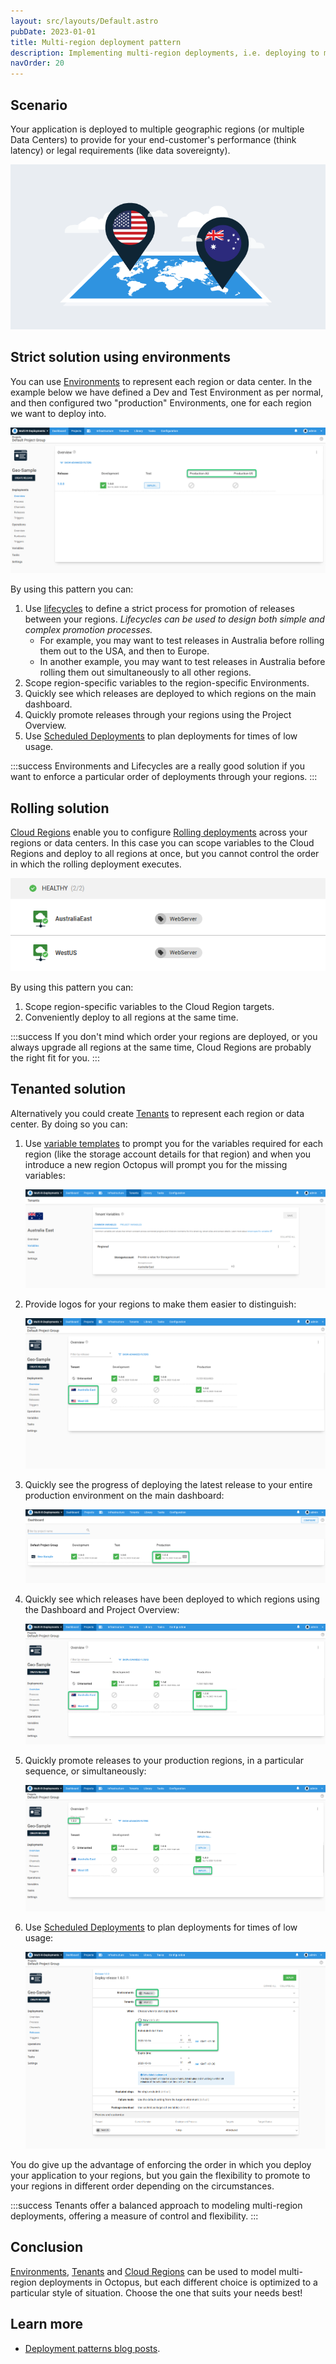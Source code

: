 ```yaml
---
layout: src/layouts/Default.astro
pubDate: 2023-01-01
title: Multi-region deployment pattern
description: Implementing multi-region deployments, i.e. deploying to multiple geographic regions, with Octopus.
navOrder: 20
---
```


## Scenario

Your application is deployed to multiple geographic regions (or multiple Data Centers) to provide for your end-customer's performance (think latency) or legal requirements (like data sovereignty).

![](/docs/deployments/patterns/images/5865791.png "width=500")

## Strict solution using environments

You can use [Environments](/docs/infrastructure/environments/) to represent each region or data center. In the example below we have defined a Dev and Test Environment as per normal, and then configured two "production" Environments, one for each region we want to deploy into.

![](/docs/deployments/patterns/images/multi-tenant-region.png "width=500")

By using this pattern you can:

1. Use [lifecycles](/docs/releases/lifecycles/) to define a strict process for promotion of releases between your regions. *Lifecycles can be used to design both simple and complex promotion processes.*
    * For example, you may want to test releases in Australia before rolling them out to the USA, and then to Europe.
    * In another example, you may want to test releases in Australia before rolling them out simultaneously to all other regions.
2. Scope region-specific variables to the region-specific Environments.
3. Quickly see which releases are deployed to which regions on the main dashboard.
4. Quickly promote releases through your regions using the Project Overview.
5. Use [Scheduled Deployments](/docs/releases/#scheduling-a-deployment) to plan deployments for times of low usage.

:::success
Environments and Lifecycles are a really good solution if you want to enforce a particular order of deployments through your regions.
:::

## Rolling solution

[Cloud Regions](/docs/infrastructure/deployment-targets/cloud-regions/) enable you to configure [Rolling deployments](/docs/deployments/patterns/rolling-deployments/) across your regions or data centers. In this case you can scope variables to the Cloud Regions and deploy to all regions at once, but you cannot control the order in which the rolling deployment executes.

![](/docs/deployments/patterns/images/production.png "width=500")

By using this pattern you can:

1. Scope region-specific variables to the Cloud Region targets.
2. Conveniently deploy to all regions at the same time.

:::success
If you don't mind which order your regions are deployed, or you always upgrade all regions at the same time, Cloud Regions are probably the right fit for you.
:::

## Tenanted solution

Alternatively you could create [Tenants](/docs/tenants/) to represent each region or data center. By doing so you can:

1. Use [variable templates](/docs/projects/variables/variable-templates/) to prompt you for the variables required for each region (like the storage account details for that region) and when you introduce a new region Octopus will prompt you for the missing variables:

    ![](/docs/deployments/patterns/images/australiavariables.png "width=500")

2. Provide logos for your regions to make them easier to distinguish:

    ![](/docs/deployments/patterns/images/tenantlogs.png "width=500")

3. Quickly see the progress of deploying the latest release to your entire production environment on the main dashboard:

    ![](/docs/deployments/patterns/images/dashboard.png "width=500")

4. Quickly see which releases have been deployed to which regions using the Dashboard and Project Overview:

    ![](/docs/deployments/patterns/images/projectdashboard.png "width=500")

5. Quickly promote releases to your production regions, in a particular sequence, or simultaneously:

    ![](/docs/deployments/patterns/images/projectdashboardrelease.png "width=500")

6. Use [Scheduled Deployments](/docs/releases/#scheduling-a-deployment) to plan deployments for times of low usage:

    ![](/docs/deployments/patterns/images/scheduleddeployment.png "width=500")

You do give up the advantage of enforcing the order in which you deploy your application to your regions, but you gain the flexibility to promote to your regions in different order depending on the circumstances.

:::success
Tenants offer a balanced approach to modeling multi-region deployments, offering a measure of control and flexibility.
:::

## Conclusion

[Environments](/docs/infrastructure/environments/), [Tenants](/docs/tenants/) and [Cloud Regions](/docs/infrastructure/deployment-targets/cloud-regions/) can be used to model multi-region deployments in Octopus, but each different choice is optimized to a particular style of situation. Choose the one that suits your needs best!

## Learn more

- [Deployment patterns blog posts](https://octopus.com/blog/tag/Deployment%20Patterns).
